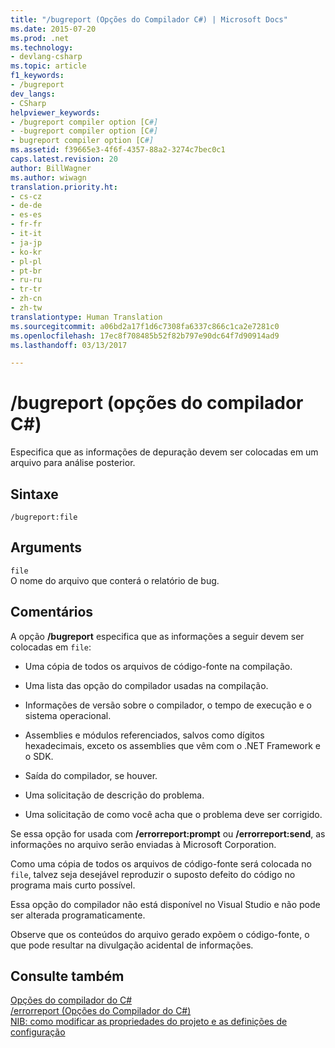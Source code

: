 ```yaml
---
title: "/bugreport (Opções do Compilador C#) | Microsoft Docs"
ms.date: 2015-07-20
ms.prod: .net
ms.technology:
- devlang-csharp
ms.topic: article
f1_keywords:
- /bugreport
dev_langs:
- CSharp
helpviewer_keywords:
- /bugreport compiler option [C#]
- -bugreport compiler option [C#]
- bugreport compiler option [C#]
ms.assetid: f39665e3-4f6f-4357-88a2-3274c7bec0c1
caps.latest.revision: 20
author: BillWagner
ms.author: wiwagn
translation.priority.ht:
- cs-cz
- de-de
- es-es
- fr-fr
- it-it
- ja-jp
- ko-kr
- pl-pl
- pt-br
- ru-ru
- tr-tr
- zh-cn
- zh-tw
translationtype: Human Translation
ms.sourcegitcommit: a06bd2a17f1d6c7308fa6337c866c1ca2e7281c0
ms.openlocfilehash: 17ec8f708485b52f82b797e90dc64f7d90914ad9
ms.lasthandoff: 03/13/2017

---
```

# <a name="bugreport-c-compiler-options"></a>/bugreport (opções do compilador C#)
Especifica que as informações de depuração devem ser colocadas em um arquivo para análise posterior.  
  
## <a name="syntax"></a>Sintaxe  
  
```  
/bugreport:file  
```  
  
## <a name="arguments"></a>Arguments  
 `file`  
 O nome do arquivo que conterá o relatório de bug.  
  
## <a name="remarks"></a>Comentários  
 A opção **/bugreport** especifica que as informações a seguir devem ser colocadas em `file`:  
  
-   Uma cópia de todos os arquivos de código-fonte na compilação.  
  
-   Uma lista das opção do compilador usadas na compilação.  
  
-   Informações de versão sobre o compilador, o tempo de execução e o sistema operacional.  
  
-   Assemblies e módulos referenciados, salvos como dígitos hexadecimais, exceto os assemblies que vêm com o .NET Framework e o SDK.  
  
-   Saída do compilador, se houver.  
  
-   Uma solicitação de descrição do problema.  
  
-   Uma solicitação de como você acha que o problema deve ser corrigido.  
  
 Se essa opção for usada com **/errorreport:prompt** ou **/errorreport:send**, as informações no arquivo serão enviadas à Microsoft Corporation.  
  
 Como uma cópia de todos os arquivos de código-fonte será colocada no `file`, talvez seja desejável reproduzir o suposto defeito do código no programa mais curto possível.  
  
 Essa opção do compilador não está disponível no Visual Studio e não pode ser alterada programaticamente.  
  
 Observe que os conteúdos do arquivo gerado expõem o código-fonte, o que pode resultar na divulgação acidental de informações.  
  
## <a name="see-also"></a>Consulte também  
 [Opções do compilador do C#](../../../csharp/language-reference/compiler-options/index.md)   
 [/errorreport (Opções do Compilador do C#)](../../../csharp/language-reference/compiler-options/errorreport-compiler-option.md)   
 [NIB: como modificar as propriedades do projeto e as definições de configuração](http://msdn.microsoft.com/en-us/e7184bc5-2f2b-4b4f-aa9a-3ecfcbc48b67)
